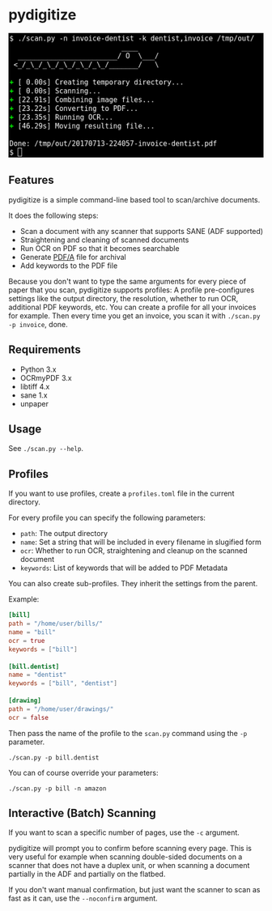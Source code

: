 # pydigitize

![Example screenshot](example.png)

## Features

pydigitize is a simple command-line based tool to scan/archive documents.

It does the following steps:

- Scan a document with any scanner that supports SANE (ADF supported)
- Straightening and cleaning of scanned documents
- Run OCR on PDF so that it becomes searchable
- Generate [PDF/A](https://en.wikipedia.org/wiki/PDF/a) file for archival
- Add keywords to the PDF file

Because you don't want to type the same arguments for every piece of paper that
you scan, pydigitize supports profiles: A profile pre-configures settings like
the output directory, the resolution, whether to run OCR, additional PDF
keywords, etc. You can create a profile for all your invoices for example. Then
every time you get an invoice, you scan it with `./scan.py -p invoice`, done.

## Requirements

- Python 3.x
- OCRmyPDF 3.x
- libtiff 4.x
- sane 1.x
- unpaper

## Usage

See `./scan.py --help`.

## Profiles

If you want to use profiles, create a `profiles.toml` file in the current
directory.

For every profile you can specify the following parameters:

- `path`: The output directory
- `name`: Set a string that will be included in every filename in slugified form
- `ocr`: Whether to run OCR, straightening and cleanup on the scanned document
- `keywords`: List of keywords that will be added to PDF Metadata

You can also create sub-profiles. They inherit the settings from the parent.

Example:

```toml
[bill]
path = "/home/user/bills/"
name = "bill"
ocr = true
keywords = ["bill"]

[bill.dentist]
name = "dentist"
keywords = ["bill", "dentist"]

[drawing]
path = "/home/user/drawings/"
ocr = false
```

Then pass the name of the profile to the `scan.py` command using the `-p`
parameter.

    ./scan.py -p bill.dentist

You can of course override your parameters:

    ./scan.py -p bill -n amazon

## Interactive (Batch) Scanning

If you want to scan a specific number of pages, use the `-c` argument.

pydigitize will prompt you to confirm before scanning every page. This is very
useful for example when scanning double-sided documents on a scanner that does
not have a duplex unit, or when scanning a document partially in the ADF and
partially on the flatbed.

If you don't want manual confirmation, but just want the scanner to scan as
fast as it can, use the `--noconfirm` argument.
